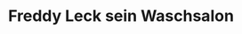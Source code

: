 ---
title: "Freddy Leck sein Waschsalon"
url: /berlin/freddy-leck-sein-waschsalon/
shop: Wäscherei
---